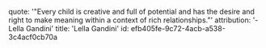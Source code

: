 quote: '"Every child is creative and full of potential and has the desire and right to make meaning within a context of rich relationships."'
attribution: '-Lella Gandini'
title: 'Lella Gandini'
id: efb405fe-9c72-4acb-a538-3c4acf0cb70a
